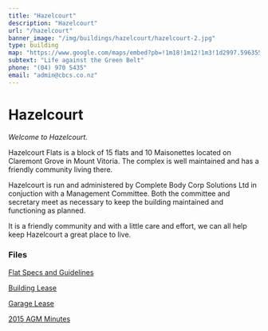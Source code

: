 ```yaml
---
title: "Hazelcourt"
description: "Hazelcourt"
url: "/hazelcourt"
banner_image: "/img/buildings/hazelcourt/hazelcourt-2.jpg"
type: building
map: "https://www.google.com/maps/embed?pb=!1m18!1m12!1m3!1d2997.5963558903363!2d174.78551785148673!3d-41.295888548819306!2m3!1f0!2f0!3f0!3m2!1i1024!2i768!4f13.1!3m3!1m2!1s0x6d38afc5caa2749d%3A0xd016cffc2b41c825!2s4+Claremont+Grove%2C+Mt+Victoria%2C+Wellington+6011!5e0!3m2!1sen!2snz!4v1450689043767"
subtext: "Life against the Green Belt"
phone: "(04) 970 5435"
email: "admin@cbcs.co.nz"
---
```

# Hazelcourt

*Welcome to Hazelcourt.*

Hazelcourt Flats is a block of 15 flats and 10 Maisonettes located on Claremont Grove in Mount Vitoria. The complex is well maintained and has a friendly community living there.

Hazelcourt is run and administered by Complete Body Corp Solutions Ltd in conjuction with a Management Committee. Both the committee and secretary meet as necessary to keep the building maintained and functioning as planned.

It is a friendly community and with a little care and effort, we can all help keep Hazelcourt a great place to live.





### Files

<a href="/files/Hazelcourt Flat Spec's & Guidelines.pdf" target="_blank"><i class="fa fa-file-pdf-o"></i> Flat Specs and Guidelines</a>

<a href="/files/Hazelcourt - Building Lease.pdf" target="_blank"><i class="fa fa-file-pdf-o"></i> Building Lease</a>

<a href="/files/Hazelcourt - Garage Lease.pdf" target="_blank"><i class="fa fa-file-pdf-o"></i> Garage Lease</a>

<a href="/files/Hazelcourt Flats 2015 AGM Minutes.pdf" target="_blank"><i class="fa fa-file-pdf-o"></i> 2015 AGM Minutes</a>

